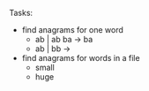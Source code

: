 Tasks:
* find anagrams for one word
    * ab | ab ba -> ba 
    * ab | bb -> 
* find anagrams for words in a file
    * small
    * huge